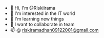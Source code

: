 - 👋 Hi, I'm @Riskiirama
- 👀 I'm interested in the IT world
- 🌱 I'm learning new things
- 💞️ I want to collaborate in team
- 📫 @ riskiramadhan09122001@gmail.com
<!---
Riski-gif/Riski-gif is a ✨ special ✨ repository because its `README.md` (this file) appears on your GitHub profile.
You can click the Preview link to take a look at your changes.
--->
